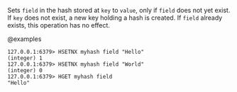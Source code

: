 Sets `field` in the hash stored at `key` to `value`, only if `field` does not
yet exist.
If `key` does not exist, a new key holding a hash is created.
If `field` already exists, this operation has no effect.

@examples

```valkey-cli
127.0.0.1:6379> HSETNX myhash field "Hello"
(integer) 1
127.0.0.1:6379> HSETNX myhash field "World"
(integer) 0
127.0.0.1:6379> HGET myhash field
"Hello"
```
